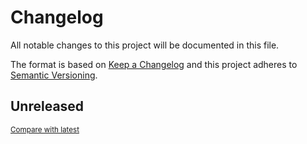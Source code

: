 # Changelog

All notable changes to this project will be documented in this file.

The format is based on [Keep a Changelog](http://keepachangelog.com/en/1.0.0/)
and this project adheres to [Semantic Versioning](http://semver.org/spec/v2.0.0.html).

<!-- insertion marker -->
## Unreleased

<small>[Compare with latest](https://github.com/cheolwonkim/test/compare/64615450b0d7f879d9e83bbf1313a627e17d89b4...HEAD)</small>

<!-- insertion marker -->
